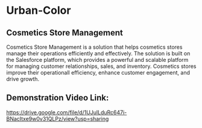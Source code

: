 # Urban-Color

## Cosmetics Store Management
Cosmetics Store Management is a solution that helps cosmetics stores manage their operations efficiently and effectively. The solution is built on the Salesforce platform, which provides a powerful and scalable platform for managing customer relationships, sales, and inventory. Cosmetics stores improve their operationall efficiency, enhance customer engagement, and drive growth.

## Demonstration Video Link:
https://drive.google.com/file/d/1UJulLduRc647i-BNacItxe9w0v31QLPz/view?usp=sharing
